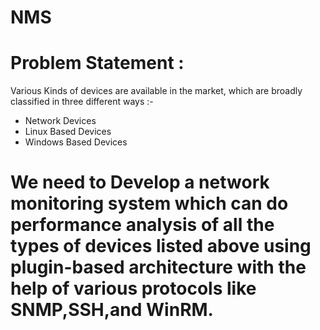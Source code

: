 # NMS
# Problem Statement :
Various Kinds of devices are available in the market, which are broadly classified in three different ways :- 
- Network Devices
- Linux Based Devices
- Windows Based Devices

# We need to Develop a network monitoring system which can do performance analysis of all the types of devices listed above using plugin-based architecture with the help of various protocols like SNMP,SSH,and WinRM.

